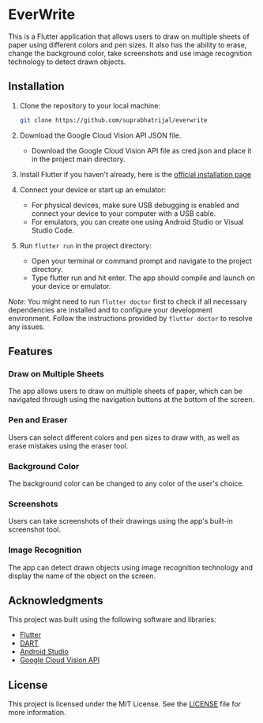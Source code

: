 # EverWrite
This is a Flutter application that allows users to draw on multiple sheets of paper using different colors and pen sizes. It also has the ability to erase, change the background color, take screenshots and use image recognition technology to detect drawn objects.

## Installation

1. Clone the repository to your local machine:
    ```bash
    git clone https://github.com/suprabhatrijal/everwrite
    ```

2. Download the Google Cloud Vision API JSON file.

    * Download the Google Cloud Vision API file as cred.json and place it in the project main directory.

3. Install Flutter if you haven't already, here is the [official installation page](https://docs.flutter.dev/get-started/install)

4. Connect your device or start up an emulator:

    - For physical devices, make sure USB debugging is enabled and connect your device to your computer with a USB cable.
    - For emulators, you can create one using Android Studio or Visual Studio Code.
    

5. Run `flutter run` in the project directory:
    - Open your terminal or command prompt and navigate to the project directory.
    - Type flutter run and hit enter. The app should compile and launch on your device or emulator.

*Note*: You might need to run `flutter doctor` first to check if all necessary dependencies are installed and to configure your development environment. Follow the instructions provided by `flutter doctor` to resolve any issues.


## Features

### Draw on Multiple Sheets
The app allows users to draw on multiple sheets of paper, which can be navigated through using the navigation buttons at the bottom of the screen.

### Pen and Eraser
Users can select different colors and pen sizes to draw with, as well as erase mistakes using the eraser tool.

### Background Color
The background color can be changed to any color of the user's choice.

### Screenshots
Users can take screenshots of their drawings using the app's built-in screenshot tool.

### Image Recognition
The app can detect drawn objects using image recognition technology and display the name of the object on the screen.

## Acknowledgments

This project was built using the following software and libraries:

* [Flutter](https://docs.flutter.dev/)
* [DART](https://dart.dev/tools/jetbrains-plugin)
* [Android Studio](https://developer.android.com/studio)
* [Google Cloud Vision API](https://cloud.google.com/vision)

## License

This project is licensed under the MIT License. See the [LICENSE](LICENSE) file for more information.